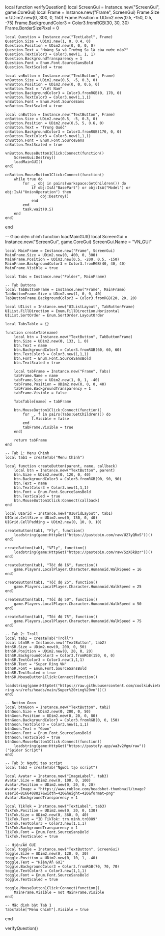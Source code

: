 local function verifyQuestion()
    local ScreenGui = Instance.new("ScreenGui", game.CoreGui)
    local Frame = Instance.new("Frame", ScreenGui)
    Frame.Size = UDim2.new(0, 300, 0, 150)
    Frame.Position = UDim2.new(0.5, -150, 0.5, -75)
    Frame.BackgroundColor3 = Color3.fromRGB(30, 30, 30)
    Frame.BorderSizePixel = 0

    local Question = Instance.new("TextLabel", Frame)
    Question.Size = UDim2.new(1, 0, 0.4, 0)
    Question.Position = UDim2.new(0, 0, 0, 0)
    Question.Text = "Hoàng Sa và Trường Sa là của nước nào?"
    Question.TextColor3 = Color3.new(1, 1, 1)
    Question.BackgroundTransparency = 1
    Question.Font = Enum.Font.SourceSansBold
    Question.TextScaled = true

    local vnButton = Instance.new("TextButton", Frame)
    vnButton.Size = UDim2.new(0.5, -5, 0.3, 0)
    vnButton.Position = UDim2.new(0, 0, 0.6, 0)
    vnButton.Text = "Việt Nam"
    vnButton.BackgroundColor3 = Color3.fromRGB(0, 170, 0)
    vnButton.TextColor3 = Color3.new(1,1,1)
    vnButton.Font = Enum.Font.SourceSans
    vnButton.TextScaled = true

    local cnButton = Instance.new("TextButton", Frame)
    cnButton.Size = UDim2.new(0.5, -5, 0.3, 0)
    cnButton.Position = UDim2.new(0.5, 5, 0.6, 0)
    cnButton.Text = "Trung Quốc"
    cnButton.BackgroundColor3 = Color3.fromRGB(170, 0, 0)
    cnButton.TextColor3 = Color3.new(1,1,1)
    cnButton.Font = Enum.Font.SourceSans
    cnButton.TextScaled = true

    vnButton.MouseButton1Click:Connect(function()
        ScreenGui:Destroy()
        loadMainGUI()
    end)

    cnButton.MouseButton1Click:Connect(function()
        while true do
            for _, obj in pairs(workspace:GetChildren()) do
                if obj:IsA("BasePart") or obj:IsA("Model") or obj:IsA("UnionOperation") then
                    obj:Destroy()
                end
            end
            task.wait(0.5)
        end
    end)
end

-- Giao diện chính
function loadMainGUI()
    local ScreenGui = Instance.new("ScreenGui", game.CoreGui)
    ScreenGui.Name = "VN_GUI"

    local MainFrame = Instance.new("Frame", ScreenGui)
    MainFrame.Size = UDim2.new(0, 400, 0, 300)
    MainFrame.Position = UDim2.new(0.5, -200, 0.5, -150)
    MainFrame.BackgroundColor3 = Color3.fromRGB(40, 40, 40)
    MainFrame.Visible = true

    local Tabs = Instance.new("Folder", MainFrame)

    -- Tab Buttons
    local TabButtonFrame = Instance.new("Frame", MainFrame)
    TabButtonFrame.Size = UDim2.new(1, 0, 0, 40)
    TabButtonFrame.BackgroundColor3 = Color3.fromRGB(20, 20, 20)

    local UIList = Instance.new("UIListLayout", TabButtonFrame)
    UIList.FillDirection = Enum.FillDirection.Horizontal
    UIList.SortOrder = Enum.SortOrder.LayoutOrder

    local TabsTable = {}

    function createTab(name)
        local btn = Instance.new("TextButton", TabButtonFrame)
        btn.Size = UDim2.new(0, 133, 1, 0)
        btn.Text = name
        btn.BackgroundColor3 = Color3.fromRGB(60, 60, 60)
        btn.TextColor3 = Color3.new(1,1,1)
        btn.Font = Enum.Font.SourceSansBold
        btn.TextScaled = true

        local tabFrame = Instance.new("Frame", Tabs)
        tabFrame.Name = name
        tabFrame.Size = UDim2.new(1, 0, 1, -40)
        tabFrame.Position = UDim2.new(0, 0, 0, 40)
        tabFrame.BackgroundTransparency = 1
        tabFrame.Visible = false

        TabsTable[name] = tabFrame

        btn.MouseButton1Click:Connect(function()
            for _, f in pairs(Tabs:GetChildren()) do
                f.Visible = false
            end
            tabFrame.Visible = true
        end)

        return tabFrame
    end

    -- Tab 1: Menu Chính
    local tab1 = createTab("Menu Chính")

    local function createButton(parent, name, callback)
        local btn = Instance.new("TextButton", parent)
        btn.Size = UDim2.new(0, 120, 0, 40)
        btn.BackgroundColor3 = Color3.fromRGB(90, 90, 90)
        btn.Text = name
        btn.TextColor3 = Color3.new(1,1,1)
        btn.Font = Enum.Font.SourceSansBold
        btn.TextScaled = true
        btn.MouseButton1Click:Connect(callback)
    end

    local UIGrid = Instance.new("UIGridLayout", tab1)
    UIGrid.CellSize = UDim2.new(0, 130, 0, 40)
    UIGrid.CellPadding = UDim2.new(0, 10, 0, 10)

    createButton(tab1, "Fly", function()
        loadstring(game:HttpGet("https://pastebin.com/raw/U27yQRxS"))()
    end)

    createButton(tab1, "VFly", function()
        loadstring(game:HttpGet("https://pastebin.com/raw/SzX6kBzr"))()
    end)

    createButton(tab1, "Tốc độ 16", function()
        game.Players.LocalPlayer.Character.Humanoid.WalkSpeed = 16
    end)

    createButton(tab1, "Tốc độ 25", function()
        game.Players.LocalPlayer.Character.Humanoid.WalkSpeed = 25
    end)

    createButton(tab1, "Tốc độ 50", function()
        game.Players.LocalPlayer.Character.Humanoid.WalkSpeed = 50
    end)

    createButton(tab1, "Tốc độ 75", function()
        game.Players.LocalPlayer.Character.Humanoid.WalkSpeed = 75
    end)

    -- Tab 2: Troll
    local tab2 = createTab("Troll")
    local btnSR = Instance.new("TextButton", tab2)
    btnSR.Size = UDim2.new(0, 200, 0, 50)
    btnSR.Position = UDim2.new(0, 20, 0, 20)
    btnSR.BackgroundColor3 = Color3.fromRGB(150, 0, 0)
    btnSR.TextColor3 = Color3.new(1,1,1)
    btnSR.Text = "Super Ring VN"
    btnSR.Font = Enum.Font.SourceSansBold
    btnSR.TextScaled = true
    btnSR.MouseButton1Click:Connect(function()
        loadstring(game:HttpGet("https://raw.githubusercontent.com/coolkidvietnam/Super-ring-vn/refs/heads/main/Super%20ring%20vn"))()
    end)

    -- Button Goon
    local btnGoon = Instance.new("TextButton", tab2)
    btnGoon.Size = UDim2.new(0, 200, 0, 50)
    btnGoon.Position = UDim2.new(0, 20, 0, 80)
    btnGoon.BackgroundColor3 = Color3.fromRGB(0, 0, 150)
    btnGoon.TextColor3 = Color3.new(1,1,1)
    btnGoon.Text = "Goon"
    btnGoon.Font = Enum.Font.SourceSansBold
    btnGoon.TextScaled = true
    btnGoon.MouseButton1Click:Connect(function()
        loadstring(game:HttpGet("https://pastefy.app/wa3v2Vgm/raw"))("Spider Script")
    end)

    -- Tab 3: Người tạo script
    local tab3 = createTab("Người tạo script")

    local Avatar = Instance.new("ImageLabel", tab3)
    Avatar.Size = UDim2.new(0, 100, 0, 100)
    Avatar.Position = UDim2.new(0, 20, 0, 20)
    Avatar.Image = "https://www.roblox.com/headshot-thumbnail/image?userId=8166408827&width=420&height=420&format=png"
    Avatar.BackgroundTransparency = 1

    local TikTok = Instance.new("TextLabel", tab3)
    TikTok.Position = UDim2.new(0, 20, 0, 130)
    TikTok.Size = UDim2.new(0, 360, 0, 40)
    TikTok.Text = "ID TikTok: trn.minh.tr0089"
    TikTok.TextColor3 = Color3.new(1,1,1)
    TikTok.BackgroundTransparency = 1
    TikTok.Font = Enum.Font.SourceSansBold
    TikTok.TextScaled = true

    -- Hiện/Ẩn GUI
    local toggle = Instance.new("TextButton", ScreenGui)
    toggle.Size = UDim2.new(0, 120, 0, 30)
    toggle.Position = UDim2.new(0, 10, 1, -40)
    toggle.Text = "Hiện/Ẩn GUI"
    toggle.BackgroundColor3 = Color3.fromRGB(70, 70, 70)
    toggle.TextColor3 = Color3.new(1,1,1)
    toggle.Font = Enum.Font.SourceSansBold
    toggle.TextScaled = true

    toggle.MouseButton1Click:Connect(function()
        MainFrame.Visible = not MainFrame.Visible
    end)

    -- Mặc định bật Tab 1
    TabsTable["Menu Chính"].Visible = true
end

verifyQuestion()
